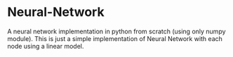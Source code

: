 # Neural-Network
A neural network implementation in python from scratch (using only numpy module). This is just a simple implementation of  Neural Network with each node using a linear model.
